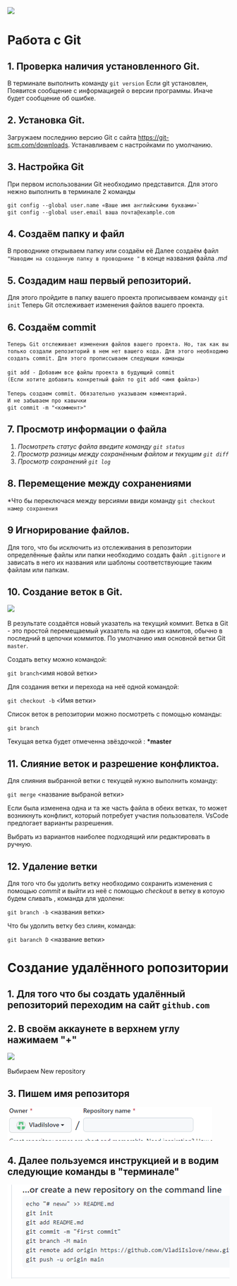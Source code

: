 
![](git.png)
# Работа с Git

## 1. Проверка наличия установленного Git.
В терминале выполнить команду `git version`
Если git установлен, Появится сообщение с информациgей о версии программы.
Иначе будет сообщение об ошибке.

## 2. Установка Git.
Загружаем последнию версию Git c сайта https://git-scm.com/downloads. Устанавливаем с настройками по умолчанию.

## 3. Настройка Git 
При первом использовании Git необходимо представится. 
Для этого нежно выполнить в терминале 2 команды 
```
git config --global user.name «Ваше имя английскими буквами»`
git config --global user.email ваша почта@example.com
```
## 4. Создаём папку и файл  
В проводнике открываем папку или создаём её Далее создаём файл `"Наводим на созданную папку в проводнике "`
в конце названия файла *.md*
 ## 5. Создадим наш первый репозиторий.
 Для этого пройдите в папку вашего проекта прописывваем команду `git init`
 Теперь Git отслеживает изменения файлов вашего проекта.

## 6. Создаём commit 
```
Теперь Git отслеживает изменения файлов вашего проекта. Но, так как вы только создали репозиторий в нем нет вашего кода. Для этого необходимо создать commit. Для этого прописсываем следующии команды 

git add - Добавим все файлы проекта в будующий commit
(Если хотите добавить конкретный файл то git add <имя файла>)

Теперь создаем commit. Обязательно указываем комментарий.
И не забываем про кавычки
git commit -m "<коммент>"

```

## 7. Просмотр информации  о файла

1. *Посмотреть статус файла введите команду `git status`*
2. *Просмотр разницы между сохранённым файлом и текущим `git diff`*
3. *Просмотр сохранений `git log`*


## 8. Перемещение между сохранениями
*Что бы переключася между версиями ввиди команду `git checkout намер сохранения`
 
 ## 9 Игнорирование файлов.
Для того, что бы исключить из отслеживания в репозитории определённые файлы или папки необходимо создать файл `.gitignore` и зависать в него их названия или шаблоны соответствующие таким файлам или папкам.

## 10. Создание веток в Git. 
![](17947.2167_lesson_2.t.jpg)

В результате создаётся новый указатель на текущий коммит. 
Ветка в Git - это простой перемещаемый указатель на один из камитов, обычно в последний в цепочки коммитов. 
По умолчанию имя основной ветки Git `master`.

Cоздать ветку можно командой:

`git branch`<имя новой ветки>

Для создания ветки и перехода на неё одной командой:

`git checkout -b` <Имя ветки>

Cписок веток в репозитории можно посмотреть с помощью команды:

`git branch`

 Текущая ветка будет отмеченна звёздочкой : **\*master** 

 ## 11. Слияние веток и разрешение конфликтоа. 
 Для слияния выбранной ветки с текущей нужно выполнить команду:
 
 `git merge` <название выбраной ветки>

 Если была изменена одна и та же часть файла в обеих ветках, то может возникнуть конфликт, который потребует участия пользователя. VsCode предлогает варианты разрешения.
 
 Выбрать из вариантов наиболее подходящий или редактировать в ручную. 

## 12. Удаление ветки 
Для того что бы удолить ветку необходимо сохранить изменения с помощью *commit* и выйти из неё с помощью *checkout* в ветку в котоую будем сливать , команда для удолени:

`git branch -b` <названия ветки>  


Что бы удолить ветку без слиян, команда:

`git baranch D` <название ветки>

# Создание удалённого ропозитории 

## 1. Для того что бы создать удалённый репозиторий переходим на сайт `github.com` 

## 2. В своём аккаунете в верхнем углу нажимаем "+"  
![](0%BF%D0%BB%D1%8E%D1%81.png) 

Выбираем New repository 
## 3. Пишем имя репозиторя
![](name.png) 

## 4. Далее пользуемся инструкцией и в водим следующие команды в "терминале"

![](ne.png)